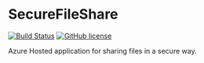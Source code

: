 # SecureFileShare

[![Build Status](https://versteeg-its.visualstudio.com/Ave/_apis/build/status/ci%20-%20SecureFileShare?branchName=master)](https://versteeg-its.visualstudio.com/Ave/_build/latest?definitionId=131&branchName=master)
[![GitHub license](https://img.shields.io/github/license/mashape/apistatus.svg)](https://github.com/aadversteeg/ave.extensions.text/blob/master/LICENSE)

Azure Hosted application for sharing files in a secure way.
